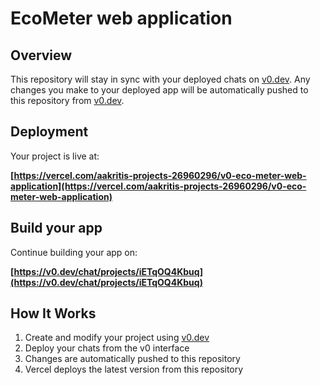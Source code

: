 # EcoMeter web application

## Overview

This repository will stay in sync with your deployed chats on [v0.dev](https://v0.dev).
Any changes you make to your deployed app will be automatically pushed to this repository from [v0.dev](https://v0.dev).

## Deployment

Your project is live at:

**[https://vercel.com/aakritis-projects-26960296/v0-eco-meter-web-application](https://vercel.com/aakritis-projects-26960296/v0-eco-meter-web-application)**

## Build your app

Continue building your app on:

**[https://v0.dev/chat/projects/iETqOQ4Kbuq](https://v0.dev/chat/projects/iETqOQ4Kbuq)**

## How It Works

1. Create and modify your project using [v0.dev](https://v0.dev)
2. Deploy your chats from the v0 interface
3. Changes are automatically pushed to this repository
4. Vercel deploys the latest version from this repository
